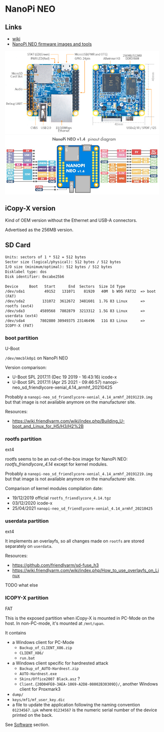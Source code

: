 # NanoPi NEO

## Links

* [wiki](https://wiki.friendlyarm.com/wiki/index.php/NanoPi_NEO)
* [NanoPi NEO firmware images and tools](https://drive.google.com/drive/folders/1MngjJtyoJbw91LC_qsL0Pc6ve4aXirGt)

<img src="imgs/NanoPi-NEO-layout.jpg" />

<img src="imgs/NEO_pinout.jpg" />

## iCopy-X version

Kind of OEM version without the Ethernet and USB-A connectors.

Advertised as the 256MB version.

## SD Card

```
Units: sectors of 1 * 512 = 512 bytes
Sector size (logical/physical): 512 bytes / 512 bytes
I/O size (minimum/optimal): 512 bytes / 512 bytes
Disklabel type: dos
Disk identifier: 0xcabe25b6

Device     Boot   Start      End  Sectors  Size Id Type
/dev/sda1         49152   131071    81920   40M  b W95 FAT32  => boot (FAT)
/dev/sda2        131072  3612672  3481601  1.7G 83 Linux      => rootfs (ext4)
/dev/sda3       4589568  7802879  3213312  1.5G 83 Linux      => userdata (ext4)
/dev/sda4       7802880 30949375 23146496   11G 83 Linux      => ICOPY-X (FAT)
```

### boot partition

U-Boot

`/dev/mmcblk0p1` on NanoPi NEO

Version comparison:

* U-Boot SPL 2017.11 (Dec 19 2019 - 16:43:16) icode-x
* U-Boot SPL 2017.11 (Apr 25 2021 - 09:46:57) nanopi-neo_sd_friendlycore-xenial_4.14_armhf_20210425

Probably a `nanopi-neo_sd_friendlycore-xenial_4.14_armhf_20191219.img` but that image is not available anymore on the manufacturer site.

Resources:

* https://wiki.friendlyarm.com/wiki/index.php/Building_U-boot_and_Linux_for_H5/H3/H2%2B

### rootfs partition

ext4

rootfs seems to be an out-of-the-box image for NanoPi NEO: *rootfs_friendlycore_4.14* except for kernel modules.

Probably a `nanopi-neo_sd_friendlycore-xenial_4.14_armhf_20191219.img` but that image is not available anymore on the manufacturer site.

Comparison of kernel modules compilation date:
* 19/12/2019 official `rootfs_friendlycore_4.14.tgz`
* 03/12/2020 icode-x
* 25/04/2021 `nanopi-neo_sd_friendlycore-xenial_4.14_armhf_20210425`

### userdata partition

ext4

It implements an overlayfs, so all changes made on `rootfs` are stored separately on `userdata`.

Resources:

* https://github.com/friendlyarm/sd-fuse_h3
* https://wiki.friendlyarm.com/wiki/index.php/How_to_use_overlayfs_on_Linux

TODO what else

### ICOPY-X partition

FAT

This is the exposed partition when iCopy-X is mounted in PC-Mode on the host. In non-PC-mode, it's mounted at `/mnt/upan`.

It contains


* a Windows client for PC-Mode
  * `Backup_of_CLIENT_X86.zip`
  * `CLIENT_X86/`
  * `run.bat`
* a Windows client specific for hardnested attack
  * `Backup_of_AUTO-Hardnest.zip`
  * `AUTO-Hardnest.exe`
  * `Skins/Office2007 Black.asz` ?
  * `Client.{20D04FE0-3AEA-1069-A2D8-08002B30309D}/`, another Windows client for Proxmark3
* `dump/`
* `keys/mf1/mf_user_key.dic`
* a file to update the application following the naming convention `01234567.ipk` where `01234567` is the numeric serial number of the device printed on the back.

See [Software](../software/README.md) section.

